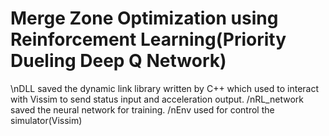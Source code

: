 # Merge Zone Optimization using Reinforcement Learning(Priority Dueling Deep Q Network)
\nDLL saved the dynamic link library written by C++ which used to interact with Vissim to send status input and acceleration output.
/nRL_network saved the neural network for training.
/nEnv used for control the simulator(Vissim)
